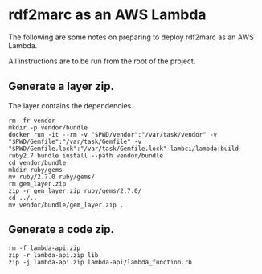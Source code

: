 # rdf2marc as an AWS Lambda

The following are some notes on preparing to deploy rdf2marc as an AWS Lambda.

All instructions are to be run from the root of the project.

## Generate a layer zip.
The layer contains the dependencies.
```
rm -fr vendor
mkdir -p vendor/bundle
docker run -it --rm -v "$PWD/vendor":"/var/task/vendor" -v "$PWD/Gemfile":"/var/task/Gemfile" -v "$PWD/Gemfile.lock":"/var/task/Gemfile.lock" lambci/lambda:build-ruby2.7 bundle install --path vendor/bundle
cd vendor/bundle
mkdir ruby/gems
mv ruby/2.7.0 ruby/gems/
rm gem_layer.zip
zip -r gem_layer.zip ruby/gems/2.7.0/
cd ../..
mv vendor/bundle/gem_layer.zip .
```

## Generate a code zip.
```
rm -f lambda-api.zip
zip -r lambda-api.zip lib
zip -j lambda-api.zip lambda-api/lambda_function.rb
```
